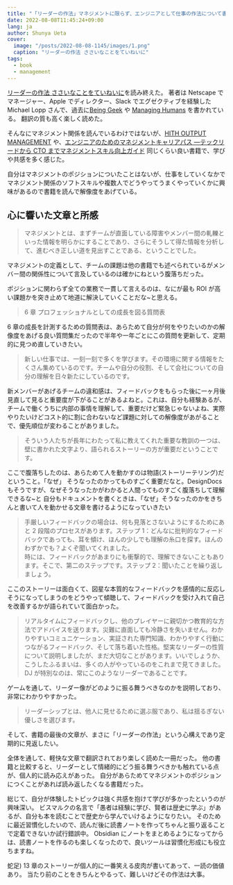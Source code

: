 ```yaml
---
title: "「リーダーの作法」マネジメントに限らず、エンジニアとして仕事の作法について書かれた良書"
date: 2022-08-08T11:45:24+09:00
lang: ja
author: Shunya Ueta
cover:
  image: "/posts/2022-08-08-1145/images/1.png"
  caption: "リーダーの作法 ささいなことをていねいに"
tags:
  - book
  - management
---
```


[リーダーの作法 ささいなことをていねいに](https://amzn.to/3QkQghf)を読み終えた。
著者は Netscape でマネージャー、Apple でディレクター、Slack でエグゼクティブを経験した Michael Lopp さんで、過去に[Being Geek](https://amzn.to/3A5oG2m) や [Managing Humans](https://amzn.to/3zHGZcn) を書かれている。
翻訳の質も高く楽しく読めた。

そんなにマネジメント関係を読んでいるわけではないが、[HITH OUTPUT MANAGEMENT](https://amzn.to/3Sx9dzc) や、[エンジニアのためのマネジメントキャリアパス ―テックリードから CTO までマネジメントスキル向上ガイド](https://amzn.to/3P8MfM1)
同じくらい良い書籍で、学びや共感を多く感じた。

自分はマネジメントのポジションについたことはないが、仕事をしていくなかでマネジメント関係のソフトスキルや複数人でどうやってうまくやっていくかに興味があるので書籍を読んで解像度をあげている。

## 心に響いた文章と所感

> マネジメントとは、まずチームが直面している障害やメンバー間の軋轢といった情報を明らかにすることであり、さらにそうして得た情報を分析して、進むべき正しい道を見出すことである、ということでした。

マネジメントの定義として、チームの課題は他の書籍でも述べられているがメンバー間の関係性について言及しているのは確かにねという腹落ちだった。

ポジションに関わらず全ての業務で一貫して言えるのは、なにが最も ROI が高い課題かを突き止めて地道に解決していくことだな~と思える。

> 6 章 プロフェッショナルとしての成長を図る質問表

6 章の成長を計測するための質問表は、あらためて自分が何をやりたいのかの解像度をあげる良い質問集だったので半年や一年ごとにこの質問を更新して、定期的に見つめ直していきたい。

> 新しい仕事では、一刻一刻で多くを学びます。その環境に関する情報をたくさん集めているのです。チームや自分の役割、そして会社についての自分の理解を日々新たにしているのです。

新メンバーがあげるチームの違和感は、フィードバックをもらった後に一ヶ月後見直して見ると重要度が下がることがあるよねと。これは、自分も経験あるが、チームで働くうちに内部の事情を理解して、重要だけど緊急じゃないよね、実際やりたいけどコスト的に割に合わないなど課題に対しての解像度があがることで、優先順位が変わることがありました。

> そういう人たちが長年にわたって私に教えてくれた重要な教訓の一つは、壁に書かれた文字より、語られるストーリーの方が重要だということです。

ここで腹落ちしたのは、あらためて人を動かすのは物語(ストーリーテリング)だということ。「なぜ」 そうなったのかってものすごく重要だなと。DesignDocs もそうですが、なぜそうなったかがわかると人間ってものすごく腹落ちして理解できるな~と
自分もドキュメントを書くときは、「なぜ」そうなったのかをきちんと書いて人を動かせる文章を書けるようになっていきたい

> 手厳しいフィードバックの場合は、何も見落とさないようにするためにあと 2 段階のプロセスがあります。ステップ 1：どんなに批判的なフィードバックであっても、耳を傾け、ほんの少しでも理解の糸口を探す。ほんのわずかでも？よくぞ聞いてくれました。  
> 時には、フィードバックがあまりにも衝撃的で、理解できないこともあります。そこで、第二のステップです。ステップ 2：聞いたことを繰り返しましょう。

ここのストーリーは面白くて、図星な本質的なフィードバックを感情的に反応しそうになってしまうのをどうやって傾聴して、フィードバックを受け入れて自己を改善するかが語られていて面白かった。

> リアルタイムにフィードバックし、他のプレイヤーに親切かつ教育的な方法でアドバイスを送ります。災難に直面しても冷静さを失いません。わかりやすいコミュニケーション、実証された専門知識、わかりやすく行動につながるフィードバック、そして落ち着いた性格。堅実なリーダーの性質について説明しましたが、まだ大切なことがあります。いいでしょうか、こうしたふるまいは、多くの人がやっているのをこれまで見てきました。DJ が特別なのは、常にこのようなリーダーであることです。

ゲームを通して、リーダー像がどのように振る舞うべきなのかを説明しており、非常にわかりやすかった。

> リーダーシップとは、他人に見せるために選ぶ服であり、私は揺るぎない優しさを選びます。

そして、書籍の最後の文章が、まさに「リーダーの作法」という心構えであり定期的に見返したい。

全体を通して、軽快な文章で翻訳されており楽しく読めた一冊だった。
他の書籍と比較すると、リーダーとして情緒的にどう振る舞うべきかも触れている点が、個人的に読み応えがあった。
自分があらためてマネジメントのポジションにつくことがあれば読み返したくなる書籍だった。

総じて、自分が体験したトピックは強く共感を抱けて学びが多かったというのが興味深い。
ビスマルクの名言で「愚者は経験に学び、賢者は歴史に学ぶ」があるが、自分も本を読むことで歴史から学んでいけるようになりたい。
そのために最近習慣化したいので、読んだ後に読書ノートを作ってちゃんと振り返ることで定着できないか試行錯誤中。
Obsidian にノートをまとめるようになってからは、読書ノートを作るのも楽しくなったので、良いツールは習慣化形成にも役立ちますね。

蛇足) 13 章のストーリーが個人的に一番笑える皮肉が書いてあって、一読の価値あり。
当たり前のことをきちんとやるって、難しいけどその作法は大事。
